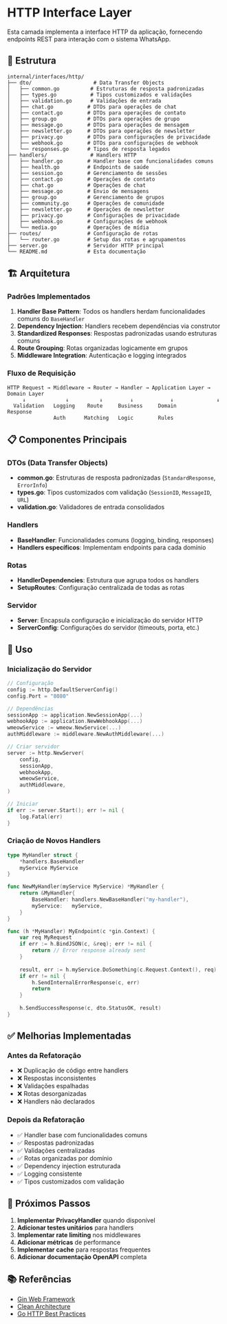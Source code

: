 # HTTP Interface Layer

Esta camada implementa a interface HTTP da aplicação, fornecendo endpoints REST para interação com o sistema WhatsApp.

## 📁 Estrutura

```
internal/interfaces/http/
├── dto/                    # Data Transfer Objects
│   ├── common.go          # Estruturas de resposta padronizadas
│   ├── types.go           # Tipos customizados e validações
│   ├── validation.go      # Validações de entrada
│   ├── chat.go           # DTOs para operações de chat
│   ├── contact.go        # DTOs para operações de contato
│   ├── group.go          # DTOs para operações de grupo
│   ├── message.go        # DTOs para operações de mensagem
│   ├── newsletter.go     # DTOs para operações de newsletter
│   ├── privacy.go        # DTOs para configurações de privacidade
│   ├── webhook.go        # DTOs para configurações de webhook
│   └── responses.go      # Tipos de resposta legados
├── handlers/              # Handlers HTTP
│   ├── handler.go        # Handler base com funcionalidades comuns
│   ├── health.go         # Endpoints de saúde
│   ├── session.go        # Gerenciamento de sessões
│   ├── contact.go        # Operações de contato
│   ├── chat.go           # Operações de chat
│   ├── message.go        # Envio de mensagens
│   ├── group.go          # Gerenciamento de grupos
│   ├── community.go      # Operações de comunidade
│   ├── newsletter.go     # Operações de newsletter
│   ├── privacy.go        # Configurações de privacidade
│   ├── webhook.go        # Configurações de webhook
│   └── media.go          # Operações de mídia
├── routes/               # Configuração de rotas
│   └── router.go         # Setup das rotas e agrupamentos
├── server.go             # Servidor HTTP principal
└── README.md             # Esta documentação
```

## 🏗️ Arquitetura

### Padrões Implementados

1. **Handler Base Pattern**: Todos os handlers herdam funcionalidades comuns do `BaseHandler`
2. **Dependency Injection**: Handlers recebem dependências via construtor
3. **Standardized Responses**: Respostas padronizadas usando estruturas comuns
4. **Route Grouping**: Rotas organizadas logicamente em grupos
5. **Middleware Integration**: Autenticação e logging integrados

### Fluxo de Requisição

```
HTTP Request → Middleware → Router → Handler → Application Layer → Domain Layer
     ↓             ↓          ↓         ↓            ↓              ↓
  Validation   Logging    Route     Business     Domain         Response
               Auth      Matching   Logic        Rules
```

## 📋 Componentes Principais

### DTOs (Data Transfer Objects)

- **common.go**: Estruturas de resposta padronizadas (`StandardResponse`, `ErrorInfo`)
- **types.go**: Tipos customizados com validação (`SessionID`, `MessageID`, `URL`)
- **validation.go**: Validadores de entrada consolidados

### Handlers

- **BaseHandler**: Funcionalidades comuns (logging, binding, responses)
- **Handlers específicos**: Implementam endpoints para cada domínio

### Rotas

- **HandlerDependencies**: Estrutura que agrupa todos os handlers
- **SetupRoutes**: Configuração centralizada de todas as rotas

### Servidor

- **Server**: Encapsula configuração e inicialização do servidor HTTP
- **ServerConfig**: Configurações do servidor (timeouts, porta, etc.)

## 🔧 Uso

### Inicialização do Servidor

```go
// Configuração
config := http.DefaultServerConfig()
config.Port = "8080"

// Dependências
sessionApp := application.NewSessionApp(...)
webhookApp := application.NewWebhookApp(...)
wmeowService := wmeow.NewService(...)
authMiddleware := middleware.NewAuthMiddleware(...)

// Criar servidor
server := http.NewServer(
    config,
    sessionApp,
    webhookApp,
    wmeowService,
    authMiddleware,
)

// Iniciar
if err := server.Start(); err != nil {
    log.Fatal(err)
}
```

### Criação de Novos Handlers

```go
type MyHandler struct {
    *handlers.BaseHandler
    myService MyService
}

func NewMyHandler(myService MyService) *MyHandler {
    return &MyHandler{
        BaseHandler: handlers.NewBaseHandler("my-handler"),
        myService:   myService,
    }
}

func (h *MyHandler) MyEndpoint(c *gin.Context) {
    var req MyRequest
    if err := h.BindJSON(c, &req); err != nil {
        return // Error response already sent
    }
    
    result, err := h.myService.DoSomething(c.Request.Context(), req)
    if err != nil {
        h.SendInternalErrorResponse(c, err)
        return
    }
    
    h.SendSuccessResponse(c, dto.StatusOK, result)
}
```

## ✅ Melhorias Implementadas

### Antes da Refatoração
- ❌ Duplicação de código entre handlers
- ❌ Respostas inconsistentes
- ❌ Validações espalhadas
- ❌ Rotas desorganizadas
- ❌ Handlers não declarados

### Depois da Refatoração
- ✅ Handler base com funcionalidades comuns
- ✅ Respostas padronizadas
- ✅ Validações centralizadas
- ✅ Rotas organizadas por domínio
- ✅ Dependency injection estruturada
- ✅ Logging consistente
- ✅ Tipos customizados com validação

## 🔄 Próximos Passos

1. **Implementar PrivacyHandler** quando disponível
2. **Adicionar testes unitários** para handlers
3. **Implementar rate limiting** nos middlewares
4. **Adicionar métricas** de performance
5. **Implementar cache** para respostas frequentes
6. **Adicionar documentação OpenAPI** completa

## 📚 Referências

- [Gin Web Framework](https://gin-gonic.com/)
- [Clean Architecture](https://blog.cleancoder.com/uncle-bob/2012/08/13/the-clean-architecture.html)
- [Go HTTP Best Practices](https://golang.org/doc/articles/wiki/)
